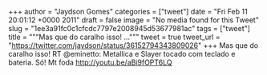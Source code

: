
+++
author = "Jaydson Gomes"
categories = ["tweet"]
date = "Fri Feb 11 20:01:12 +0000 2011"
draft = false
image = "No media found for this Tweet"
slug = "1ee3a91fc0c1cfcdc7797e2008945d53677981ac"
tags = ["tweet"]
title = """Mas que do caralho isso! ..."""
tweet = true
tweet_url = "https://twitter.com/jaydson/status/36152794343809026"
+++
Mas que do caralho isso! RT @eminetto: Metallica e Slayer tocado com teclado e bateria. Só! Mt foda  http://youtu.be/aBi9fOPT6LQ
